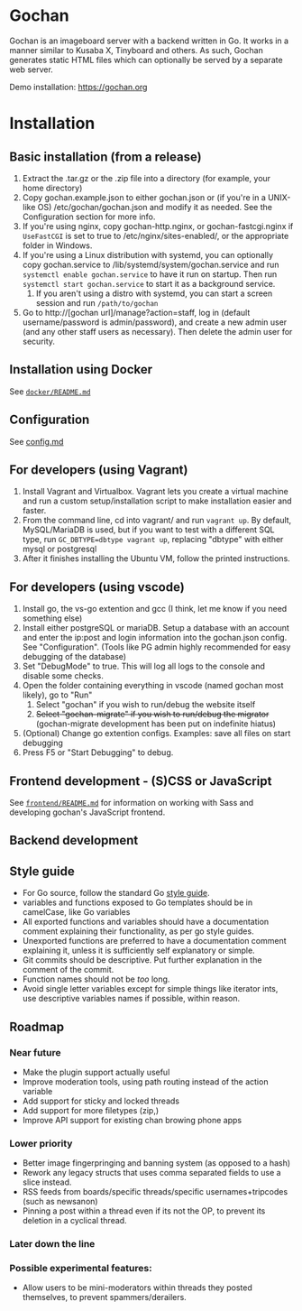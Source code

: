 Gochan
=======

Gochan is an imageboard server with a backend written in Go. It works in a manner similar to Kusaba X, Tinyboard and others. As such, Gochan generates static HTML files which can optionally be served by a separate web server.

Demo installation: https://gochan.org

# Installation

## Basic installation (from a release)
1. Extract the .tar.gz or the .zip file into a directory (for example, your home directory)
2. Copy gochan.example.json to either gochan.json or (if you're in a UNIX-like OS) /etc/gochan/gochan.json and modify it as needed. See the Configuration section for more info.
3. If you're using nginx, copy gochan-http.nginx, or gochan-fastcgi.nginx if `UseFastCGI` is set to true to /etc/nginx/sites-enabled/, or the appropriate folder in Windows.
4. If you're using a Linux distribution with systemd, you can optionally copy gochan.service to /lib/systemd/system/gochan.service and run `systemctl enable gochan.service` to have it run on startup. Then run `systemctl start gochan.service` to start it as a background service.
	1. If you aren't using a distro with systemd, you can start a screen session and run `/path/to/gochan`
5. Go to http://[gochan url]/manage?action=staff, log in (default username/password is admin/password), and create a new admin user (and any other staff users as necessary). Then delete the admin user for security.

## Installation using Docker
See [`docker/README.md`](docker/README.md)

## Configuration
See [config.md](config.md)

<!-- ## Migration
If you run gochan and get a message telling you your database is out of data, please run gochan-migration. If this does not work, please contact the developers. -->

## For developers (using Vagrant)
1. Install Vagrant and Virtualbox. Vagrant lets you create a virtual machine and run a custom setup/installation script to make installation easier and faster.
2. From the command line, cd into vagrant/ and run `vagrant up`. By default, MySQL/MariaDB is used, but if you want to test with a different SQL type, run `GC_DBTYPE=dbtype vagrant up`, replacing "dbtype" with either mysql or postgresql
3. After it finishes installing the Ubuntu VM, follow the printed instructions.

## For developers (using vscode)
1. Install go, the vs-go extention and gcc (I think, let me know if you need something else)
2. Install either postgreSQL or mariaDB. Setup a database with an account and enter the ip:post and login information into the gochan.json config. See "Configuration". (Tools like PG admin highly recommended for easy debugging of the database)
3. Set "DebugMode" to true. This will log all logs to the console and disable some checks.
4. Open the folder containing everything in vscode (named gochan most likely), go to "Run"
	1. Select "gochan" if you wish to run/debug the website itself
	2. <s>Select "gochan-migrate" if you wish to run/debug the migrator</s> (gochan-migrate development has been put on indefinite hiatus)
5. (Optional) Change go extention configs. Examples: save all files on start debugging
6. Press F5 or "Start Debugging" to debug.

## Frontend development - (S)CSS or JavaScript
See [`frontend/README.md`](frontend/README.md) for information on working with Sass and developing gochan's JavaScript frontend.

## Backend development

## Style guide
* For Go source, follow the standard Go [style guide](https://github.com/golang/go/wiki/CodeReviewComments).
* variables and functions exposed to Go templates should be in camelCase, like Go variables
* All exported functions and variables should have a documentation comment explaining their functionality, as per go style guides.
* Unexported functions are preferred to have a documentation comment explaining it, unless it is sufficiently self explanatory or simple.
* Git commits should be descriptive. Put further explanation in the comment of the commit.
* Function names should not be *too* long.
* Avoid single letter variables except for simple things like iterator ints, use descriptive variables names if possible, within reason.

## Roadmap

### Near future
* Make the plugin support actually useful
* Improve moderation tools, using path routing instead of the action variable
* Add support for sticky and locked threads
* Add support for more filetypes (zip,)
* Improve API support for existing chan browing phone apps

### Lower priority
* Better image fingerpringing and banning system (as opposed to a hash)
* Rework any legacy structs that uses comma separated fields to use a slice instead.
* RSS feeds from boards/specific threads/specific usernames+tripcodes (such as newsanon)
* Pinning a post within a thread even if its not the OP, to prevent its deletion in a cyclical thread.

### Later down the line

### Possible experimental features:
* Allow users to be mini-moderators within threads they posted themselves, to prevent spammers/derailers.
